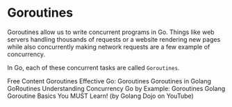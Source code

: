 # Goroutines  

Goroutines allow us to write concurrent programs in Go. Things like web servers handling thousands of requests or a website rendering new pages while also concurrently making network requests are a few example of concurrency.  

In Go, each of these concurrent tasks are called `Goroutines`.  

<ResourceGroupTitle>Free Content</ResourceGroupTitle>
<BadgeLink colorScheme='blue' badgeText='Official Website' href='https://go.dev/tour/concurrency/1'>Goroutines</BadgeLink>
<BadgeLink badgeText='Read' href='https://go.dev/doc/effective_go#goroutines'>Effective Go: Goroutines</BadgeLink>
<BadgeLink badgeText='Read' href='https://www.geeksforgeeks.org/goroutines-concurrency-in-golang'>Goroutines in Golang</BadgeLink>
<BadgeLink badgeText='Watch' href='https://www.youtube.com/watch?v=LvgVSSpwND8'>GoRoutines</BadgeLink>
<BadgeLink badgeText='Watch' href='https://www.youtube.com/watch?v=V-0ifUKCkBI'>Understanding Concurrency</BadgeLink>
<BadgeLink badgeText='Read' href='https://gobyexample.com/goroutines'>Go by Example: Goroutines</BadgeLink>
<BadgeLink badgeText='Watch' href='https://youtu.be/oHIbeTmmTaA'>Golang Goroutine Basics You MUST Learn! (by Golang Dojo on YouTube)</BadgeLink>